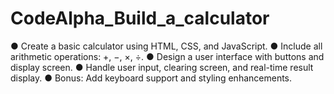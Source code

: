 # CodeAlpha_Build_a_calculator
● Create a basic calculator using HTML, CSS, and JavaScript.
● Include all arithmetic operations: +, −, ×, ÷.
● Design a user interface with buttons and display screen.
● Handle user input, clearing screen, and real-time result display.
● Bonus: Add keyboard support and styling enhancements.
